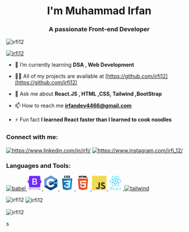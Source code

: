 
<h1 align="center">I'm Muhammad Irfan</h1>
<h3 align="center">A passionate Front-end Developer</h3>

<p align="left"> <img src="https://komarev.com/ghpvc/?username=irfi12&label=Profile%20views&color=0e75b6&style=flat" alt="irfi12" /> </p>

<p align="left"> <a href="https://github.com/ryo-ma/github-profile-trophy"><img src="https://github-profile-trophy.vercel.app/?username=irfi12" alt="irfi12" /></a> </p>

- 🌱 I’m currently learning **DSA , Web Development**

- 👨‍💻 All of my projects are available at [https://github.com/irfi12](https://github.com/irfi12)

- 💬 Ask me about **React.JS , HTML ,CSS, Tailwind ,BootStrap**

- 📫 How to reach me **irfandev4466@gmail.com**

- ⚡ Fun fact **I learned React faster than I learned to cook noodles**

<h3 align="left">Connect with me:</h3>
<p align="left">
<a href="https://linkedin.com/in/https://www.linkedin.com/in/irfi/" target="blank"><img align="center" src="https://raw.githubusercontent.com/rahuldkjain/github-profile-readme-generator/master/src/images/icons/Social/linked-in-alt.svg" alt="https://www.linkedin.com/in/irfi/" height="30" width="40" /></a>
<a href="https://instagram.com/https://www.instagram.com/irfi_12/" target="blank"><img align="center" src="https://raw.githubusercontent.com/rahuldkjain/github-profile-readme-generator/master/src/images/icons/Social/instagram.svg" alt="https://www.instagram.com/irfi_12/" height="30" width="40" /></a>
</p>

<h3 align="left">Languages and Tools:</h3>
<p align="left"> <a href="https://babeljs.io/" target="_blank" rel="noreferrer"> <img src="https://www.vectorlogo.zone/logos/babeljs/babeljs-icon.svg" alt="babel" width="40" height="40"/> </a> <a href="https://getbootstrap.com" target="_blank" rel="noreferrer"> <img src="https://raw.githubusercontent.com/devicons/devicon/master/icons/bootstrap/bootstrap-plain-wordmark.svg" alt="bootstrap" width="40" height="40"/> </a> <a href="https://www.w3schools.com/cpp/" target="_blank" rel="noreferrer"> <img src="https://raw.githubusercontent.com/devicons/devicon/master/icons/cplusplus/cplusplus-original.svg" alt="cplusplus" width="40" height="40"/> </a> <a href="https://www.w3schools.com/css/" target="_blank" rel="noreferrer"> <img src="https://raw.githubusercontent.com/devicons/devicon/master/icons/css3/css3-original-wordmark.svg" alt="css3" width="40" height="40"/> </a> <a href="https://www.w3.org/html/" target="_blank" rel="noreferrer"> <img src="https://raw.githubusercontent.com/devicons/devicon/master/icons/html5/html5-original-wordmark.svg" alt="html5" width="40" height="40"/> </a> <a href="https://developer.mozilla.org/en-US/docs/Web/JavaScript" target="_blank" rel="noreferrer"> <img src="https://raw.githubusercontent.com/devicons/devicon/master/icons/javascript/javascript-original.svg" alt="javascript" width="40" height="40"/> </a> <a href="https://reactjs.org/" target="_blank" rel="noreferrer"> <img src="https://raw.githubusercontent.com/devicons/devicon/master/icons/react/react-original-wordmark.svg" alt="react" width="40" height="40"/> </a> <a href="https://tailwindcss.com/" target="_blank" rel="noreferrer"> <img src="https://www.vectorlogo.zone/logos/tailwindcss/tailwindcss-icon.svg" alt="tailwind" width="40" height="40"/> </a> </p>

<p><img align="left" src="https://github-readme-stats.vercel.app/api/top-langs?username=irfi12&show_icons=true&locale=en&layout=compact" alt="irfi12" /></p>

<p>&nbsp;<img align="center" src="https://github-readme-stats.vercel.app/api?username=irfi12&show_icons=true&locale=en" alt="irfi12" /></p>

<p><img align="center" src="https://github-readme-streak-stats.herokuapp.com/?user=irfi12&" alt="irfi12" /></p>

s

